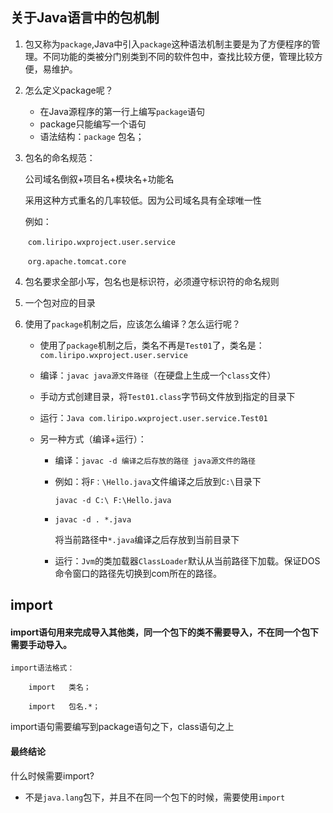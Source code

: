 ## 关于Java语言中的包机制

1. 包又称为`package`,Java中引入`package`这种语法机制主要是为了方便程序的管理。不同功能的类被分门别类到不同的软件包中，查找比较方便，管理比较方便，易维护。

2. 怎么定义package呢？

   - 在Java源程序的第一行上编写`package`语句
   - package只能编写一个语句
   - 语法结构：`package` 包名；

3. 包名的命名规范：

   公司域名倒叙+项目名+模块名+功能名

   采用这种方式重名的几率较低。因为公司域名具有全球唯一性

   例如：

   ​	`com.liripo.wxproject.user.service`

   ​	`org.apache.tomcat.core`

4. 包名要求全部小写，包名也是标识符，必须遵守标识符的命名规则

5. 一个包对应的目录

6. 使用了`package`机制之后，应该怎么编译？怎么运行呢？

   - 使用了`package`机制之后，类名不再是`Test01`了，类名是：`com.liripo.wxproject.user.service`

   - 编译：`javac java源文件路径`（在硬盘上生成一个`class`文件）

   - 手动方式创建目录，将`Test01.class`字节码文件放到指定的目录下

   - 运行：`Java com.liripo.wxproject.user.service.Test01`

   - 另一种方式（编译+运行）：

     - 编译：`javac -d 编译之后存放的路径 java源文件的路径`

     - 例如：将`F：\Hello.java`文件编译之后放到`C:\`目录下

       `javac -d C:\ F:\Hello.java`

     - `javac -d . *.java`

       将当前路径中`*.java`编译之后存放到当前目录下

     - 运行：`Jvm`的类加载器`ClassLoader`默认从当前路径下加载。保证DOS命令窗口的路径先切换到com所在的路径。

## import

#### import语句用来完成导入其他类，同一个包下的类不需要导入，不在同一个包下需要手动导入。

```
import语法格式：

	import   类名；

	import   包名.*；
```

import语句需要编写到package语句之下，class语句之上

#### 最终结论

什么时候需要import?

- 不是`java.lang`包下，并且不在同一个包下的时候，需要使用`import`